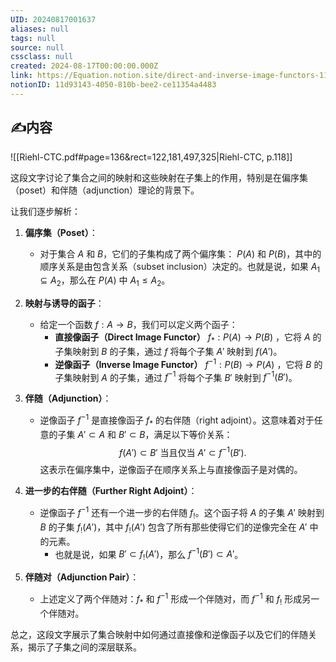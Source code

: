 ```yaml
---
UID: 20240817001637
aliases: null
tags: null
source: null
cssclass: null
created: 2024-08-17T00:00:00.000Z
link: https://Equation.notion.site/direct-and-inverse-image-functors-11d931434050810bbee2ce11354a4483
notionID: 11d93143-4050-810b-bee2-ce11354a4483
---
```


## ✍内容
![[Riehl-CTC.pdf#page=136&rect=122,181,497,325|Riehl-CTC, p.118]]

这段文字讨论了集合之间的映射和这些映射在子集上的作用，特别是在偏序集（poset）和伴随（adjunction）理论的背景下。

让我们逐步解析：

1. **偏序集（Poset）**：
   - 对于集合 $A$ 和 $B$，它们的子集构成了两个偏序集： $P(A)$ 和 $P(B)$，其中的顺序关系是由包含关系（subset inclusion）决定的。也就是说，如果 $A_1 \subseteq A_2$，那么在 $P(A)$ 中 $A_1 \leq A_2$。

2. **映射与诱导的函子**：
   - 给定一个函数 $f: A \rightarrow B$，我们可以定义两个函子：
     - **直接像函子（Direct Image Functor）** $f_*: P(A) \rightarrow P(B)$ ，它将 $A$ 的子集映射到 $B$ 的子集，通过 $f$ 将每个子集 $A'$ 映射到 $f(A')$。
     - **逆像函子（Inverse Image Functor）** $f^{-1}: P(B) \rightarrow P(A)$ ，它将 $B$ 的子集映射到 $A$ 的子集，通过 $f^{-1}$ 将每个子集 $B'$ 映射到 $f^{-1}(B')$。

3. **伴随（Adjunction）**：
   - 逆像函子 $f^{-1}$ 是直接像函子 $f_*$ 的右伴随（right adjoint）。这意味着对于任意的子集 $A' \subset A$ 和 $B' \subset B$，满足以下等价关系：$$f(A') \subset B' \text{ 当且仅当 } A' \subset f^{-1}(B').$$ 这表示在偏序集中，逆像函子在顺序关系上与直接像函子是对偶的。

4. **进一步的右伴随（Further Right Adjoint）**：
   - 逆像函子 $f^{-1}$ 还有一个进一步的右伴随 $f_!$。这个函子将 $A$ 的子集 $A'$ 映射到 $B$ 的子集 $f_!(A')$，其中 $f_!(A')$ 包含了所有那些使得它们的逆像完全在 $A'$ 中的元素。
     - 也就是说，如果 $B' \subset f_!(A')$，那么 $f^{-1}(B') \subset A'$。

5. **伴随对（Adjunction Pair）**：
   - 上述定义了两个伴随对：$f_*$ 和 $f^{-1}$ 形成一个伴随对，而 $f^{-1}$ 和 $f_!$ 形成另一个伴随对。

总之，这段文字展示了集合映射中如何通过直接像和逆像函子以及它们的伴随关系，揭示了子集之间的深层联系。
